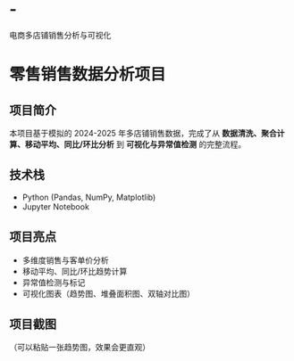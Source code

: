 # -
电商多店铺销售分析与可视化
# 零售销售数据分析项目

## 项目简介
本项目基于模拟的 2024-2025 年多店铺销售数据，完成了从 **数据清洗、聚合计算、移动平均、同比/环比分析** 到 **可视化与异常值检测** 的完整流程。

## 技术栈
- Python (Pandas, NumPy, Matplotlib)
- Jupyter Notebook

## 项目亮点
- 多维度销售与客单价分析
- 移动平均、同比/环比趋势计算
- 异常值检测与标记
- 可视化图表（趋势图、堆叠面积图、双轴对比图）

## 项目截图
（可以粘贴一张趋势图，效果会更直观）
